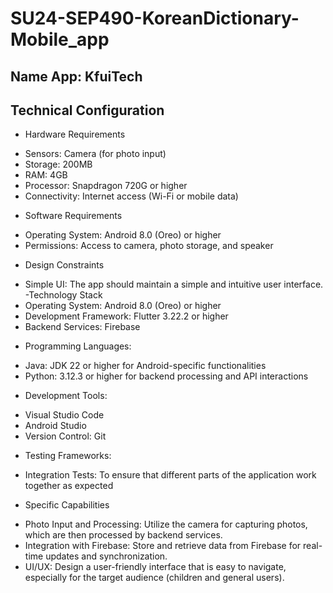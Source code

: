 # SU24-SEP490-KoreanDictionary-Mobile_app
## Name App: KfuiTech


## Technical Configuration

- Hardware Requirements
+ Sensors: Camera (for photo input)
+ Storage: 200MB
+ RAM: 4GB 
+ Processor: Snapdragon 720G or higher
+ Connectivity: Internet access (Wi-Fi or mobile data)
- Software Requirements
+ Operating System: Android 8.0 (Oreo) or higher
+ Permissions: Access to camera, photo storage, and speaker
- Design Constraints
+ Simple UI: The app should maintain a simple and intuitive user interface.
-Technology Stack 
+ Operating System: Android 8.0 (Oreo) or higher
+ Development Framework: Flutter 3.22.2 or higher
+ Backend Services: Firebase
- Programming Languages:
+ Java: JDK 22 or higher for Android-specific functionalities
+ Python: 3.12.3 or higher for backend processing and API interactions
- Development Tools:
+ Visual Studio Code
+ Android Studio
+ Version Control: Git
- Testing Frameworks:
+ Integration Tests: To ensure that different parts of the application work together as expected
- Specific Capabilities
+ Photo Input and Processing: Utilize the camera for capturing photos, which are then processed by backend services.
+ Integration with Firebase: Store and retrieve data from Firebase for real-time updates and synchronization.
+ UI/UX: Design a user-friendly interface that is easy to navigate, especially for the target audience (children and general users).
